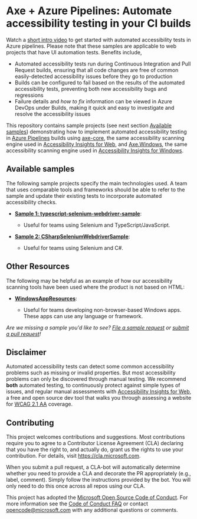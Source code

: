 # Axe + Azure Pipelines: Automate accessibility testing in your CI builds

Watch a [short intro video](https://www.youtube.com/watch?v=SarmnCULt8M) to get started with automated accessibility tests in Azure pipelines. Please note that these samples are applicable to web projects that have UI automation tests. Benefits include,

- Automated accessibility tests run during Continuous Integration and Pull Request builds, ensuring that all code changes are free of common easily-detected accessibility issues before they go to production
- Builds can be configured to fail based on the results of the automated accessibility tests, preventing both new accessibility bugs and regressions
- Failure details and _how to fix_ information can be viewed in Azure DevOps under Builds, making it quick and easy to investigate and resolve the accessibility issues

This repository contains sample projects (see next section [Available samples](#available-samples)) demonstrating how to implement automated accessibility testing in [Azure Pipelines](https://azure.microsoft.com/en-us/services/devops/pipelines/) builds using [axe-core](https://github.com/dequelabs/axe-core), the same accessibility scanning engine used in [Accessibility Insights for Web](https://accessibilityinsights.io/docs/en/web/overview), and [Axe.Windows](https://github.com/microsoft/axe-windows), the same accessibility scanning engine used in [Accessibility Insights for Windows](https://accessibilityinsights.io/docs/en/windows/overview/).

## Available samples

The following sample projects specify the main technologies used. A team that uses comparable tools and frameworks should be able to refer to the sample and update their existing tests to incorporate automated accessibility checks.

- **[Sample 1: typescript-selenium-webdriver-sample](./typescript-selenium-webdriver-sample)**:

  - Useful for teams using Selenium and TypeScript/JavaScript.

- **[Sample 2: CSharpSeleniumWebdriverSample](./csharp-selenium-webdriver-sample)**:

  - Useful for teams using Selenium and C#.

## Other Resources

The following may be helpful as an example of how our accessibility scanning tools have been used where the product is not based on HTML:

- **[WindowsAppResources](./windows-app-resources)**:

  - Useful for teams developing non-browser-based Windows apps. These apps can use any language or framework.

_Are we missing a sample you'd like to see? [File a sample request](https://github.com/microsoft/axe-pipelines-samples/issues/new?assignees=&labels=sample_request&template=feature_request.md&title=Sample+Request%3A+%3Csample+name+here%3E) or [submit a pull request](./CONTRIBUTING.md)!_

## Disclaimer

Automated accessibility tests can detect some common accessibility problems such as missing or invalid properties. But most accessibility problems can only be discovered through manual testing. We recommend **both** automated testing, to continuously protect against simple types of issues, and regular manual assessments with [Accessibility Insights for Web](https://accessibilityinsights.io/docs/en/web/overview), a free and open source dev tool that walks you through assessing a website for [WCAG 2.1 AA](https://www.w3.org/WAI/WCAG21/quickref/?currentsidebar=%23col_customize&levels=aaa) coverage.

## Contributing

This project welcomes contributions and suggestions. Most contributions require you to agree to a
Contributor License Agreement (CLA) declaring that you have the right to, and actually do, grant us
the rights to use your contribution. For details, visit https://cla.microsoft.com.

When you submit a pull request, a CLA-bot will automatically determine whether you need to provide
a CLA and decorate the PR appropriately (e.g., label, comment). Simply follow the instructions
provided by the bot. You will only need to do this once across all repos using our CLA.

This project has adopted the [Microsoft Open Source Code of Conduct](https://opensource.microsoft.com/codeofconduct/).
For more information see the [Code of Conduct FAQ](https://opensource.microsoft.com/codeofconduct/faq/) or
contact [opencode@microsoft.com](mailto:opencode@microsoft.com) with any additional questions or comments.
